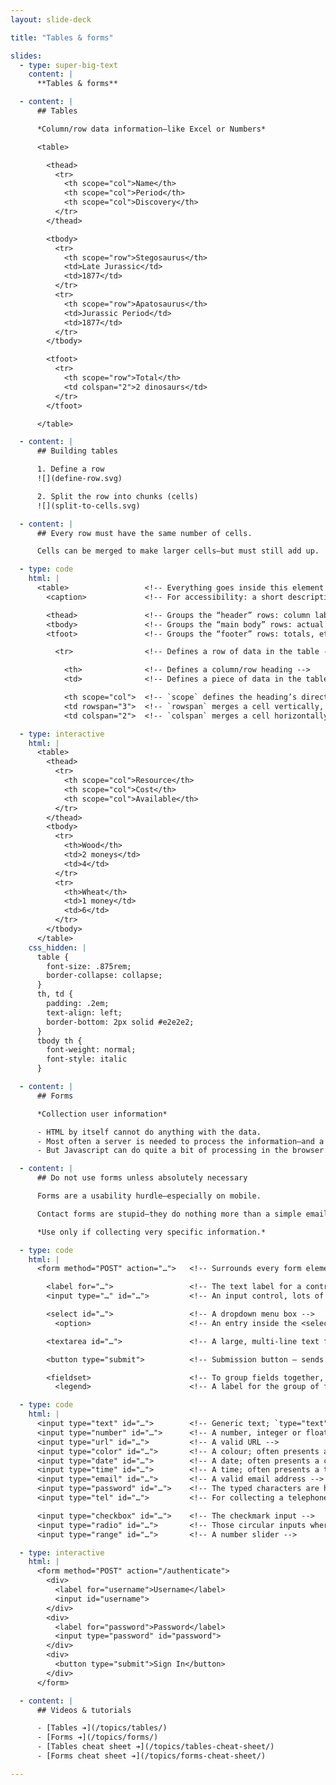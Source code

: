 ```yaml
---
layout: slide-deck

title: "Tables & forms"

slides:
  - type: super-big-text
    content: |
      **Tables & forms**

  - content: |
      ## Tables

      *Column/row data information—like Excel or Numbers*

      <table>

        <thead>
          <tr>
            <th scope="col">Name</th>
            <th scope="col">Period</th>
            <th scope="col">Discovery</th>
          </tr>
        </thead>

        <tbody>
          <tr>
            <th scope="row">Stegosaurus</th>
            <td>Late Jurassic</td>
            <td>1877</td>
          </tr>
          <tr>
            <th scope="row">Apatosaurus</th>
            <td>Jurassic Period</td>
            <td>1877</td>
          </tr>
        </tbody>

        <tfoot>
          <tr>
            <th scope="row">Total</th>
            <td colspan="2">2 dinosaurs</td>
          </tr>
        </tfoot>

      </table>

  - content: |
      ## Building tables

      1. Define a row
      ![](define-row.svg)

      2. Split the row into chunks (cells)
      ![](split-to-cells.svg)

  - content: |
      ## Every row must have the same number of cells.

      Cells can be merged to make larger cells—but must still add up.

  - type: code
    html: |
      <table>                 <!-- Everything goes inside this element -->
        <caption>             <!-- For accessibility: a short description, like `alt` -->

        <thead>               <!-- Groups the “header” rows: column labels, etc. -->
        <tbody>               <!-- Groups the “main body” rows: actual data -->
        <tfoot>               <!-- Groups the “footer” rows: totals, etc. -->

          <tr>                <!-- Defines a row of data in the table -->

            <th>              <!-- Defines a column/row heading -->
            <td>              <!-- Defines a piece of data in the table -->

            <th scope="col">  <!-- `scope` defines the heading’s direction -->
            <td rowspan="3">  <!-- `rowspan` merges a cell vertically, across rows -->
            <td colspan="2">  <!-- `colspan` merges a cell horizontally, across cells -->

  - type: interactive
    html: |
      <table>
        <thead>
          <tr>
            <th scope="col">Resource</th>
            <th scope="col">Cost</th>
            <th scope="col">Available</th>
          </tr>
        </thead>
        <tbody>
          <tr>
            <th>Wood</th>
            <td>2 moneys</td>
            <td>4</td>
          </tr>
          <tr>
            <th>Wheat</th>
            <td>1 money</td>
            <td>6</td>
          </tr>
        </tbody>
      </table>
    css_hidden: |
      table {
        font-size: .875rem;
        border-collapse: collapse;
      }
      th, td {
        padding: .2em;
        text-align: left;
        border-bottom: 2px solid #e2e2e2;
      }
      tbody th {
        font-weight: normal;
        font-style: italic
      }

  - content: |
      ## Forms

      *Collection user information*

      - HTML by itself cannot do anything with the data.
      - Most often a server is needed to process the information—and a server language: PHP, Ruby, Python, Javascript, etc.
      - But Javascript can do quite a bit of processing in the browser.

  - content: |
      ## Do not use forms unless absolutely necessary

      Forms are a usability hurdle—especially on mobile.

      Contact forms are stupid—they do nothing more than a simple email address.

      *Use only if collecting very specific information.*

  - type: code
    html: |
      <form method="POST" action="…">   <!-- Surrounds every form element -->

        <label for="…">                 <!-- The text label for a control — ALWAYS REQUIRED -->
        <input type="…" id="…">         <!-- An input control, lots of different types -->

        <select id="…">                 <!-- A dropdown menu box -->
          <option>                      <!-- An entry inside the <select> -->

        <textarea id="…">               <!-- A large, multi-line text field -->

        <button type="submit">          <!-- Submission button — sends data, does not link to other pages -->

        <fieldset>                      <!-- To group fields together, like address fields -->
          <legend>                      <!-- A label for the group of fields -->

  - type: code
    html: |
      <input type="text" id="…">        <!-- Generic text; `type="text"` is optional -->
      <input type="number" id="…">      <!-- A number, integer or float -->
      <input type="url" id="…">         <!-- A valid URL -->
      <input type="color" id="…">       <!-- A colour; often presents a colour picker -->
      <input type="date" id="…">        <!-- A date; often presents a calendar -->
      <input type="time" id="…">        <!-- A time; often presents a time picker -->
      <input type="email" id="…">       <!-- A valid email address -->
      <input type="password" id="…">    <!-- The typed characters are hidden by bullets -->
      <input type="tel" id="…">         <!-- For collecting a telephone number -->

      <input type="checkbox" id="…">    <!-- The checkmark input -->
      <input type="radio" id="…">       <!-- Those circular inputs where you can only select one -->
      <input type="range" id="…">       <!-- A number slider -->

  - type: interactive
    html: |
      <form method="POST" action="/authenticate">
        <div>
          <label for="username">Username</label>
          <input id="username">
        </div>
        <div>
          <label for="password">Password</label>
          <input type="password" id="password">
        </div>
        <div>
          <button type="submit">Sign In</button>
        </div>
      </form>

  - content: |
      ## Videos & tutorials

      - [Tables ➔](/topics/tables/)
      - [Forms ➔](/topics/forms/)
      - [Tables cheat sheet ➔](/topics/tables-cheat-sheet/)
      - [Forms cheat sheet ➔](/topics/forms-cheat-sheet/)

---
```

